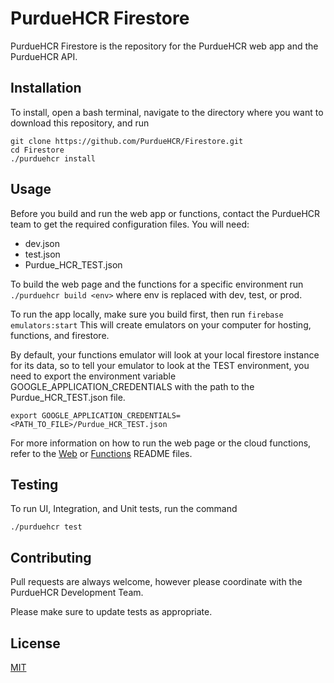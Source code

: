 # PurdueHCR Firestore

PurdueHCR Firestore is the repository for the PurdueHCR web app and the PurdueHCR API.

## Installation

To install, open a bash terminal, navigate to the directory where you want to download this repository, and run 
```
git clone https://github.com/PurdueHCR/Firestore.git
cd Firestore
./purduehcr install    
```

## Usage
Before you build and run the web app or functions, contact the PurdueHCR team to get the required configuration files. You will need:
- dev.json
- test.json
- Purdue_HCR_TEST.json

To build the web page and the functions for a specific environment run `./purduehcr build <env>` where env is replaced with dev, test, or prod.

To run the app locally, make sure you build first, then run ```firebase emulators:start``` This will create emulators on your computer for hosting, functions, and firestore. 

By default, your functions emulator will look at your local firestore instance for its data, so to tell your emulator to look at the TEST environment, you need to export the environment variable GOOGLE\_APPLICATION\_CREDENTIALS with the path to the Purdue\_HCR\_TEST.json file.
```
export GOOGLE_APPLICATION_CREDENTIALS=<PATH_TO_FILE>/Purdue_HCR_TEST.json
```

For more information on how to run the web page or the cloud functions, refer to the [Web](/web_purduehcr/README.md) or [Functions](/functions/README.md) README files.

## Testing 
To run UI, Integration, and Unit tests, run the command 
```
./purduehcr test
```


## Contributing
Pull requests are always welcome, however please coordinate with the PurdueHCR Development Team.

Please make sure to update tests as appropriate.

## License
[MIT](https://choosealicense.com/licenses/mit/)
